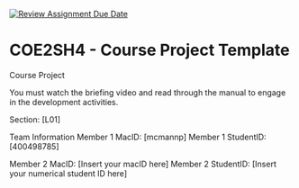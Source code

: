 [![Review Assignment Due Date](https://classroom.github.com/assets/deadline-readme-button-22041afd0340ce965d47ae6ef1cefeee28c7c493a6346c4f15d667ab976d596c.svg)](https://classroom.github.com/a/mLqiHWLE)
# COE2SH4 - Course Project Template
Course Project

You must watch the briefing video and read through the manual to engage in the development activities.


Section: [L01]

Team Information
Member 1 MacID: [mcmannp]
Member 1 StudentID: [400498785]

Member 2 MacID: [Insert your macID here]
Member 2 StudentID: [Insert your numerical student ID here]
